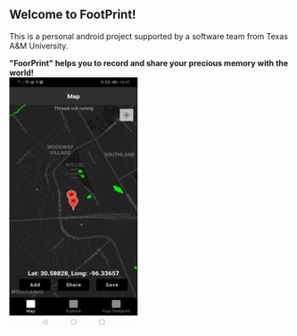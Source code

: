 Welcome to FootPrint!<br />
-----------------------------------------------
This is a personal android project supported by a software team from Texas A&M University.

**"FoorPrint" helps you to record and share your precious memory with the world!**<br />
<img src="exhibition/Add%20Footprint.jpg" width="230" height="450"> 
